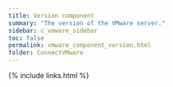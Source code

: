 ```yaml
---
title: Version component
summary: "The version of the VMware server."
sidebar: c_vmware_sidebar
toc: false
permalink: vmware_component_version.html
folder: ConnectVMware
---
```


{% include links.html %}
